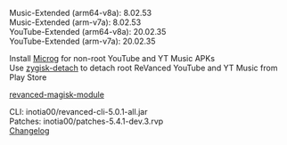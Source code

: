 Music-Extended (arm64-v8a): 8.02.53  
Music-Extended (arm-v7a): 8.02.53  
YouTube-Extended (arm64-v8a): 20.02.35  
YouTube-Extended (arm-v7a): 20.02.35  

Install [Microg](https://github.com/ReVanced/GmsCore/releases) for non-root YouTube and YT Music APKs  
Use [zygisk-detach](https://github.com/j-hc/zygisk-detach) to detach root ReVanced YouTube and YT Music from Play Store  

[revanced-magisk-module](https://github.com/j-hc/revanced-magisk-module)
  
CLI: inotia00/revanced-cli-5.0.1-all.jar  
Patches: inotia00/patches-5.4.1-dev.3.rvp  
[Changelog](https://github.com/inotia00/revanced-patches/releases/tag/v5.4.1-dev.3)  
